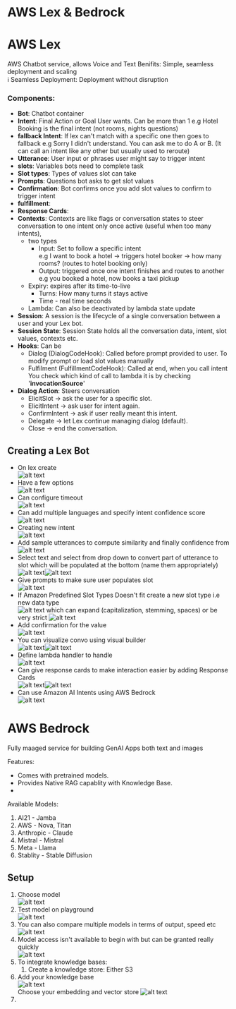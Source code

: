 # AWS Lex & Bedrock

# AWS Lex
AWS Chatbot service, allows Voice and Text
Benifits: Simple, seamless deployment and scaling  
ℹ️ Seamless Deployment: Deployment without disruption
### Components:
- **Bot**: Chatbot container
- **Intent**: Final Action or Goal User wants. Can be more than 1
 e.g Hotel Booking is the final intent (not rooms, nights questions)
- **fallback Intent**: If lex can't match with a specific one then goes to fallback
e.g Sorry I didn't understand. You can ask me to do A or B.
(It can call an intent like any other but usually used to reroute)
- **Utterance**:  User input or phrases user might say to trigger intent
- **slots**: Variables bots need to complete task
- **Slot types**: Types of values slot can take
- **Prompts**: Questions bot asks to get slot values
- **Confirmation**: Bot confirms once you add slot values to confirm to trigger intent
- **fulfillment**: 
- **Response Cards**: 
- **Contexts**: Contexts are like flags or conversation states to steer conversation to one intent only once active (useful when too many intents), 
  - two types
    - Input: Set to follow a specific intent  
    e.g I want to book a hotel → triggers hotel booker → how many rooms? (routes to hotel booking only)
    - Output: triggered once one intent finishes and routes to another  
      e.g you booked a hotel, now books a taxi pickup
  - Expiry: expires after its time-to-live
    - Turns: How many turns it stays active
    - Time - real time seconds
  - Lambda: Can also be deactivated by lambda state update
- **Session**: A session is the lifecycle of a single conversation between a user and your Lex bot.
- **Session State**: Session State holds all the conversation data, intent, slot values, contexts etc.
- **Hooks**: Can be
  - Dialog (DialogCodeHook): Called before prompt provided to user. To modify prompt or load slot values manually
  - Fulfilment (FulfillmentCodeHook): Called at end, when you call intent  
    You check which kind of call to lambda it is by checking '**invocationSource**'
- **Dialog Action**: Steers conversation
  - ElicitSlot → ask the user for a specific slot.
  - ElicitIntent → ask user for intent again.
  - ConfirmIntent → ask if user really meant this intent.
  - Delegate → let Lex continue managing dialog (default).
  - Close → end the conversation.
  

## Creating a Lex Bot
- On lex create<br>![alt text](Images/image.png)
- Have a few options<br>![alt text](Images/image-1.png)
- Can configure timeout<br>![alt text](Images/image-2.png)
- Can add multiple languages and specify intent confidence score <br>![alt text](Images/image-3.png)
- Creating new intent <br>![alt text](Images/image-4.png)
- Add sample utterances to compute similarity and finally confidence from <br>![alt text](Images/image-5.png)
- Select text and select from drop down to convert part of utterance to slot which will be populated at the bottom (name them appropriately) <br>![alt text](Images/image-6.png)![alt text](Images/image-7.png)
- Give prompts to make sure user populates slot<br> ![alt text](Images/image-8.png)
- If Amazon Predefined Slot Types Doesn't fit create a new slot type i.e new data type<br> ![alt text](Images/image-9.png) which can expand (capitalization, stemming, spaces) or be very strict ![alt text](Images/image-10.png)
- Add confirmation for the value<br>![alt text](Images/image-11.png)
- You can visualize convo using visual builder <br>![alt text](Images/image-12.png)![alt text](Images/image-13.png)
- Define lambda handler to handle<br>
![alt text](Images/image-14.png)
- Can give response cards to make interaction easier by adding Response Cards <br>![alt text](Images/image-15.png)![alt text](Images/image-16.png)
- Can use Amazon AI Intents using AWS Bedrock <br>![alt text](Images/image-23.png)


# AWS Bedrock
Fully maaged service for building GenAI Apps both text and images  

Features:  
- Comes with pretrained models.
- Provides Native RAG capablity with Knowledge Base.
- 

Available Models:
1. AI21 - Jamba
2. AWS - Nova, Titan
3. Anthropic - Claude
4. Mistral - Mistral
5. Meta - Llama
6. Stablity - Stable Diffusion

## Setup
1. Choose model <br> ![alt text](Images/image-17.png)
2. Test model on playground <br> ![alt text](Images/image-18.png)
3. You can also compare multiple models in terms of output, speed etc <br> ![alt text](Images/image-19.png)
4. Model access isn't available to begin with but can be granted really quickly <br>![alt text](Images/image-20.png)
5. To integrate knowledge bases:
   1. Create a knowledge store: Either S3
6. Add your knowledge base <br> ![alt text](Images/image-21.png) <br> Choose your embedding and vector store ![alt text](Images/image-22.png)
7. 